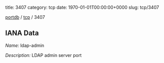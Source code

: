 title: 3407
category: tcp
date: 1970-01-01T00:00:00+0000
slug: tcp/3407

[portdb](/) / [tcp](/category/tcp.html) / 3407


## IANA Data

_Name:_ ldap-admin

_Description:_ LDAP admin server port

